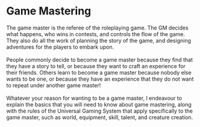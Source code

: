# Game Mastering

The game master is the referee of the roleplaying game. The GM decides what happens, who wins in contests, and controls the flow of the game. They also do all the work of planning the story of the game, and designing adventures for the players to embark upon.\
\
People commonly decide to become a game master because they find that they have a story to tell, or because they want to craft an experience for their friends. Others learn to become a game master because nobody else wants to be one, or because they have an experience that they do not want to repeat under another game master!\
\
Whatever your reason for wanting to be a game master, I endeavour to explain the basics that you will need to know about game mastering, along with the rules of the Universal Gaming System that apply specifically to the game master, such as world, equipment, skill, talent, and creature creation.
